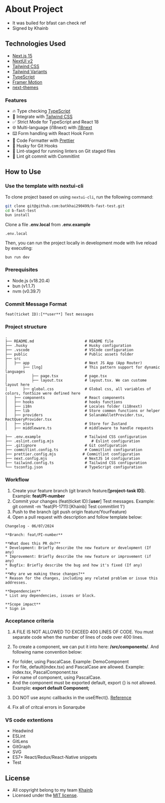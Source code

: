 # About Project

- It was builed for bfast can check ref
- Signed by Khainb

## Technologies Used

- [Next.js 15](https://nextjs.org/docs/getting-started)
- [NextUI v2](https://nextui.org/)
- [Tailwind CSS](https://tailwindcss.com/)
- [Tailwind Variants](https://tailwind-variants.org)
- [TypeScript](https://www.typescriptlang.org/)
- [Framer Motion](https://www.framer.com/motion/)
- [next-themes](https://github.com/pacocoursey/next-themes)

### Features

- 🔥 Type checking [TypeScript](https://www.typescriptlang.org)
- 💎 Integrate with [Tailwind CSS](https://tailwindcss.com)
- ✅ Strict Mode for TypeScript and React 18
- 🌐 Multi-language (i18next) with [i18next](https://www.i18next.com/)
- ⌨️ Form handling with React Hook Form
- 💖 Code Formatter with [Prettier](https://prettier.io)
- 🦊 Husky for Git Hooks
- 🚫 Lint-staged for running linters on Git staged files
- 🚓 Lint git commit with Commitlint

## How to Use

### Use the template with nextui-cli

To clone project based on using `nextui-cli`, run the following command:

```bash
git clone git@github.com:batkhai290499/b-fast-test.git
cd b-fast-test
bun install
```

Clone a file **.env.local** from **.env.example**

```shell
.env.local
```

Then, you can run the project locally in development mode with live reload by executing:

```shell
bun run dev
```

### Prerequisites

- Node.js (v18.20.4)
- bun (v1.1.7)
- nvm (v0.39.7)

### Commit Message Format

```text
feat(ticket ID):[**user**] Test messages
```

### Project structure

```shell
.
├── README.md                       # README file
├── .husky                          # Husky configuration
├── .vscode                         # VSCode configuration
├── public                          # Public assets folder
├── src
│   ├── app                         # Next JS App (App Router)
│       ├── [lng]                   # This pattern support for dynamic languages
│           ├── page.tsx            # page.tsx
│           ├── layout.tsx          # layout.tsx. We can custome layout here
│       ├── global.css              # Global css, all variables of colors, fontSize were defined here
│   ├── components                  # React components
│   ├── hooks                       # hooks functions
│   ├── i18n                        # Locales folder (i18next)
│   ├── lib                         # Store common functions or helper
│   ├── providers                   # SolanaWalletProvider.tsx, RectQueryProvider.tsx
│   ├── store                       # Store for Zustand
│   ├── middleware.ts               # middleware to handle requests

├── .env.example                    # Tailwind CSS configuration
├── .eslint.config.mjs                 # Eslint configuration
├── .gitignore                      # Git configuration
├── commitlint.config.ts            # Commitlint configuration
├── prettier.config.mjs            # Commitlint configuration
├── next.config.mjs                 # NextJS 14 configuration
├── tailwind.config.ts              # Tailwind CSS configuration
└── tsconfig.json                   # TypeScript configuration
```

### Workflow

1. Create your feature branch (git branch feature/**[project-task ID]**). Example: **feat/PI-number**
2. Commit your changes (feat(ticket ID):[**user**] Test messages. Example: git commit -m 'feat(PI-1711):[Khainb] Test commitlint 1')
3. Push to the branch (git push origin feature/YourFeature)
4. Open a pull request with description and follow template below:

```
Changelog - 06/07/2024

**Branch: feat/PI-number**

**What does this PR do?**
* Development: Briefly describe the new feature or development (If any)
* Improvement: Briefly describe the new feature or improvement (if any)
* Bugfix: Briefly describe the bug and how it's fixed (If any)
*
**Why are we making these changes?**
* Reason for the changes, including any related problem or issue this addresses.

**Dependencies**
* List any dependencies, issues or block.

**Scope impact**
* Sign in

```

### Acceptance criteria

1. A FILE IS NOT ALLOWED TO EXCEED 400 LINES OF CODE. You must separate code when the number of lines of code over 400 lines.

2. To create a component, we can put it into here: **/src/components/**. And following name convention below:

- For folder, using PascalCase. Example: DemoComponent
- For file, default(index.tsx) and PascalCase are allowed. Example: index.tsx, PascalComponent.tsx
- For name of component, using PascalCase.
- And the component must be exported default, export {} is not allowed. Example: **export default Component;**

3. DO NOT use async callbacks in the useEffect(). [Reference](https://dev.to/jasmin/how-to-use-async-function-in-useeffect-5efc)

4. Fix all of critcal errors in Sonarqube

### VS code extentions

- Headwind
- ESLint
- GitLens
- GitGraph
- SVG
- ES7+ React/Redux/React-Native snippets
- Test

## License

- All copyright belong to my team [Khainb]()
- Licensed under the [MIT license](https://github.com/nextui-org/next-app-template/blob/main/LICENSE).
